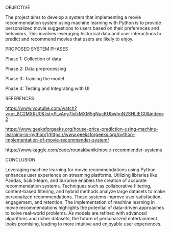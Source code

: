 OBJECTIVE

The project aims to develop a system that  implementing a movie recommendation system using machine learning with Python is to provide personalized movie suggestions to users based on their preferences and behaviors. This involves leveraging historical data and user interactions to predict and recommend movies that users are likely to enjoy.

PROPOSED SYSTEM PHASES

Phase 1: Collection of data

Phase 2: Data preprocessing

Phase 3: Training the model

Phase 4: Testing and Integrating with UI

REFERENCES

https://www.youtube.com/watch?v=or_8C2MXRU0&list=PLvAny7IxIkMXM5gNucKUbwhqN2SHLtEG0&index=2

https://www.geeksforgeeks.org/house-price-prediction-using-machine-learning-in-python/](https://www.geeksforgeeks.org/python-implementation-of-movie-recommender-system/

https://www.kaggle.com/code/rounakbanik/movie-recommender-systems

CONCLUSION

Leveraging machine learning for movie recommendations using Python enhances user experience on streaming platforms. Utilizing libraries like Pandas, Scikit-learn, and Surprise enables the creation of accurate recommendation systems. Techniques such as collaborative filtering, content-based filtering, and hybrid methods analyze large datasets to make personalized recommendations. These systems improve user satisfaction, engagement, and retention. The implementation of machine learning in movie recommendations highlights the potential of data-driven approaches to solve real-world problems. As models are refined with advanced algorithms and richer datasets, the future of personalized entertainment looks promising, leading to more intuitive and enjoyable user experiences.
